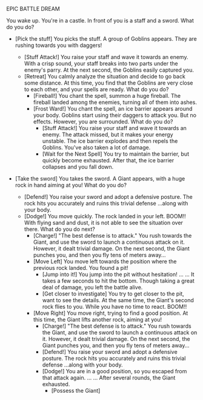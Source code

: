 EPIC BATTLE DREAM

You wake up. You're in a castle. In front of you is a staff and a sword. What do you do?

+ [Pick the stuff]
		You picks the stuff. A group of Goblins appears. They are rushing towards you with daggers!
	+ [Stuff Attack!]
			You raise your staff and wave it towards an enemy.
			With a crisp sound, your staff breaks into two parts under the enemy's parry.
			At the next second, the Goblins easily captured you.
	+ [Retreat]
			You calmly analyze the situation and decide to go back some distance.
			At this time, you find that the Goblins are very close to each other, and your spells are ready.
			What do you do?
		+ [Fireball!]
				You chant the spell, summon a huge fireball.
				The fireball landed among the enemies, turning all of them into ashes.
		+ [Frost Ward!]
				You chant the spell, an ice barrier appears around your body.
				Goblins start using their daggers to attack you. But no effects.
				However, you are surrounded. What do you do?
			+ [Stuff Attack!]
						You raise your staff and wave it towards an enemy.
						The attack missed, but it makes your energy unstable.
						The ice barrier explodes and then repels the Goblins.
						You've also taken a lot of damage.
			+ [Wait for the Next Spell]
						You try to maintain the barrier, but quickly become exhausted.
						After that, the ice barrier collapses and you fall down.
	
+ [Take the sword]
  	You takes the sword. A Giant appears, with a huge rock in hand aiming at you!
  	What do you do?
	+ [Defend!]
			You raise your sword and adopt a defensive posture.
  		The rock hits you accurately and ruins this trivial defense
  		...along with your body.
	+ [Dodge!]
	  	You move quickly. The rock landed in your left. BOOM!!
    	With flying sand and dust, it is not able to see the situation over there.
    	What do you do next?
		+ [Charge!]
	      	"The best defense is to attack."
        	You rush towards the Giant, and use the sword to launch a continuous attack on it.
        	However, it dealt trivial damage.
        	On the next second, the Giant punches you, and then you fly tens of meters away...
		+ [Move Left]
	        You move left towards the position where the previous rock landed.
          You found a pit!
			+ [Jump into it!]
	            	You jump into the pit without hesitation!
              	... ...
              	It takes a few seconds to hit the bottom.
              	Though taking a great deal of damage, you left the battle alive.
			+ [Get closer to investigate]
	            You try to get closer to the pit, want to see the details.
              At the same time, the Giant's second rock flies to you.
              While you have no time to react.
              BOOM!!
		+ [Move Right]
	      	You move right, trying to find a good position.
        	At this time, the Giant lifts another rock, aiming at you!
			+ [Charge!]
	      		"The best defense is to attack."
        		You rush towards the Giant, and use the sword to launch a continuous attack on it.
        		However, it dealt trivial damage.
        		On the next second, the Giant punches you, and then you fly tens of meters away...
			+ [Defend!]
	      		You raise your sword and adopt a defensive posture.
        		The rock hits you accurately and ruins this trivial defense
        		...along with your body.
			+ [Dodge!]
	      		You are in a good position, so you escaped from that attack again.
        		... ...
        		After several rounds, the Giant exhausted.
				+ [Possess the Giant]